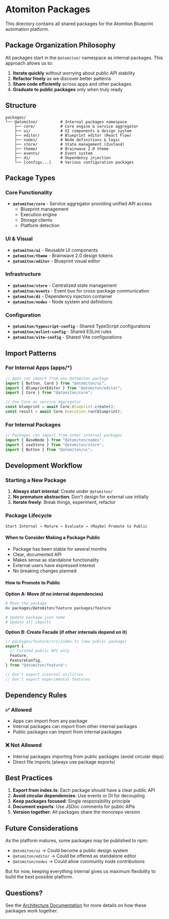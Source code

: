 # Atomiton Packages

This directory contains all shared packages for the Atomiton Blueprint automation platform.

## Package Organization Philosophy

All packages start in the `@atomiton/` namespace as internal packages. This approach allows us to:

1. **Iterate quickly** without worrying about public API stability
2. **Refactor freely** as we discover better patterns
3. **Share code efficiently** across apps and other packages
4. **Graduate to public packages** only when truly ready

## Structure

```
packages/
└── @atomiton/          # Internal packages namespace
    ├── core/           # Core engine & service aggregator
    ├── ui/             # UI components & design system
    ├── editor/         # Blueprint editor (React Flow)
    ├── nodes/          # Node definitions & logic
    ├── store/          # State management (Zustand)
    ├── theme/          # Brainwave 2.0 theme
    ├── events/         # Event system
    ├── di/             # Dependency injection
    └── [configs...]    # Various configuration packages
```

## Package Types

### Core Functionality

- **`@atomiton/core`** - Service aggregator providing unified API access
  - Blueprint management
  - Execution engine
  - Storage clients
  - Platform detection

### UI & Visual

- **`@atomiton/ui`** - Reusable UI components
- **`@atomiton/theme`** - Brainwave 2.0 design tokens
- **`@atomiton/editor`** - Blueprint visual editor

### Infrastructure

- **`@atomiton/store`** - Centralized state management
- **`@atomiton/events`** - Event bus for cross-package communication
- **`@atomiton/di`** - Dependency injection container
- **`@atomiton/nodes`** - Node system and definitions

### Configuration

- **`@atomiton/typescript-config`** - Shared TypeScript configurations
- **`@atomiton/eslint-config`** - Shared ESLint rules
- **`@atomiton/vite-config`** - Shared Vite configurations

## Import Patterns

### For Internal Apps (apps/\*)

```typescript
// Apps can import from any @atomiton package
import { Button, Card } from "@atomiton/ui";
import { BlueprintEditor } from "@atomiton/editor";
import { Core } from "@atomiton/core";

// Use Core as service aggregator
const blueprint = await Core.Blueprint.create();
const result = await Core.Execution.run(blueprint);
```

### For Internal Packages

```typescript
// Packages can import from other internal packages
import { BaseNode } from "@atomiton/nodes";
import { useStore } from "@atomiton/store";
import { Button } from "@atomiton/ui";
```

## Development Workflow

### Starting a New Package

1. **Always start internal**: Create under `@atomiton/`
2. **No premature abstraction**: Don't design for external use initially
3. **Iterate freely**: Break things, experiment, refactor

### Package Lifecycle

```
Start Internal → Mature → Evaluate → (Maybe) Promote to Public
```

#### When to Consider Making a Package Public

- Package has been stable for several months
- Clear, documented API
- Makes sense as standalone functionality
- External users have expressed interest
- No breaking changes planned

#### How to Promote to Public

**Option A: Move (if no internal dependencies)**

```bash
# Move the package
mv packages/@atomiton/feature packages/feature

# Update package.json name
# Update all imports
```

**Option B: Create Facade (if other internals depend on it)**

```typescript
// packages/feature/src/index.ts (new public package)
export {
  // Curated public API only
  Feature,
  FeatureConfig,
} from "@atomiton/feature";

// Don't export internal utilities
// Don't export experimental features
```

## Dependency Rules

### ✅ Allowed

- Apps can import from any package
- Internal packages can import from other internal packages
- Public packages can import from internal packages

### ❌ Not Allowed

- Internal packages importing from public packages (avoid circular deps)
- Direct file imports (always use package exports)

## Best Practices

1. **Export from index.ts**: Each package should have a clear public API
2. **Avoid circular dependencies**: Use events or DI for decoupling
3. **Keep packages focused**: Single responsibility principle
4. **Document exports**: Use JSDoc comments for public APIs
5. **Version together**: All packages share the monorepo version

## Future Considerations

As the platform matures, some packages may be published to npm:

- `@atomiton/ui` → Could become a public design system
- `@atomiton/editor` → Could be offered as standalone editor
- `@atomiton/nodes` → Could allow community node contributions

But for now, keeping everything internal gives us maximum flexibility to build the best possible platform.

## Questions?

See the [Architecture Documentation](../docs/architecture/README.md) for more details on how these packages work together.
